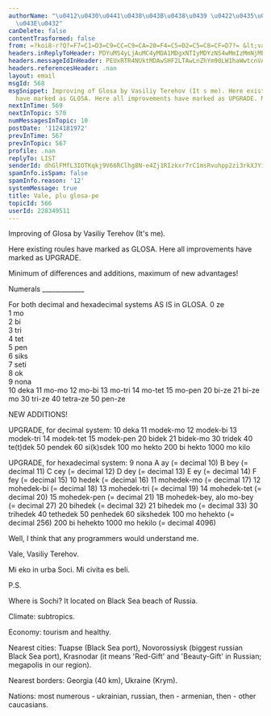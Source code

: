 ```yaml
---
authorName: "\u0412\u0430\u0441\u0438\u043B\u0438\u0439 \u0422\u0435\u0440\u0435\u0445\
  \u043E\u0432"
canDelete: false
contentTrasformed: false
from: =?koi8-r?Q?=F7=C1=D3=C9=CC=C9=CA=20=F4=C5=D2=C5=C8=CF=D7?= &lt;vabot@...&gt;
headers.inReplyToHeader: PDYuMS4yLjAuMC4yMDA1MDgxNTIyMDYzNS4wMmIzMmNjMEBwby5wYWNpZmljLm5ldC5hdT4=
headers.messageIdInHeader: PEUxRTR4NUktMDAwSHF2LTAwLnZhYm90LW1haWwtcnVAZjI2Lm1haWwucnU+
headers.referencesHeader: .nan
layout: email
msgId: 568
msgSnippet: Improving of Glosa by Vasiliy Terehov (It s me). Here existing roules
  have marked as GLOSA. Here all improvements have marked as UPGRADE. Minimum of
nextInTime: 569
nextInTopic: 570
numMessagesInTopic: 10
postDate: '1124181972'
prevInTime: 567
prevInTopic: 567
profile: .nan
replyTo: LIST
senderId: dhGlFMfL3IOTKqkj9V66RClhg8N-e4Zj1RIzkxr7rC1msRvuhpp2zi3rkXJYirkp1RagpjLGXnG72U8_QZkOD9GwmKiZKMzls07ZaCpqFHZJTGGr6mxQJrawQ50UUc9Tao2wB48TAzUbTI7YSPlDAlI
spamInfo.isSpam: false
spamInfo.reason: '12'
systemMessage: true
title: Vale, plu glosa-pe
topicId: 566
userId: 228349511
---
```



Improving of Glosa by Vasiliy Terehov (It's me).

Here existing roules have marked as GLOSA.
Here all improvements have marked as UPGRADE.

Minimum of differences and additions, maximum of new advantages!

Numerals _____________

For both decimal and hexadecimal systems 
AS IS in GLOSA.
0     ze              
1     mo               
2     bi               
3     tri              
4     tet              
5     pen              
6     siks              
7     seti            
8     ok              
9     nona           
10    deka
11    mo-mo
12    mo-bi
13    mo-tri
14    mo-tet
15    mo-pen
20    bi-ze
21    bi-ze mo
30    tri-ze
40    tetra-ze
50    pen-ze
 


NEW ADDITIONS!
 
UPGRADE, for decimal system:
10    deka
11    modek-mo
12    modek-bi
13    modek-tri
14    modek-tet
15    modek-pen
20    bidek
21    bidek-mo
30    tridek
40    te(t)dek
50    pendek
60    si(k)sdek
100   mo hekto
200   bi hekto
1000  mo kilo


UPGRADE, for hexadecimal system:
9    nona
A    ay (= decimal 10)
B    bey (= decimal 11)
C    cey (= decimal 12)
D    dey (= decimal 13)
E    ey  (= decimal 14)
F    fey (= decimal 15)
10   hedek (= decimal 16)
11    mohedek-mo (= decimal 17)
12    mohedek-bi (= decimal 18)
13    mohedek-tri (= decimal 19)
14    mohedek-tet (= decimal 20)
15    mohedek-pen (= decimal 21)
1B    mohedek-bey, alo mo-bey (= decimal 27)
20    bihedek (= decimal 32)
21    bihedek mo (= decimal 33)
30    trihedek
40    tethedek
50    penhedek
60    sikshedek 
100   mo hehekto (= decimal 256)
200   bi hehekto
1000  mo hekilo (= decimal 4096)


Well, I think that any programmers would understand me.




Vale, 
Vasiliy Terehov.

Mi eko in urba Soci. Mi civita es beli.


P.S.

Where is Sochi? It located on Black Sea beach of Russia.

Climate: subtropics.

Economy: tourism and healthy.

Nearest cities: 
 Tuapse (Black Sea port),
 Novorossiysk (biggest russian Black Sea port),
 Krasnodar (it means 'Red-Gift' and 'Beauty-Gift' in Russian; megapolis in our region).

Nearest borders: Georgia (40 km), Ukraine (Krym).


Nations: 
  most numerous - ukrainian, russian,
  then  - armenian,
  then - other caucasians.





